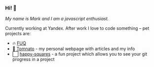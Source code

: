 ### Hi! :tada:

_My name is Mark and I am a javascript enthusiast._

Currently working at Yandex. After work I love to code something – pet projects are:
- :fire: [FUQ](https://github.com/RipDevil/client-FUQs)
- :tomato: [Tomnato](https://www.tomnato.ru/) - my personal webpage with articles and my info
- :white_large_square: [happy-squares](https://github.com/RipDevil/happy-squares) - a fun project which allows you to see your git progress in a project
